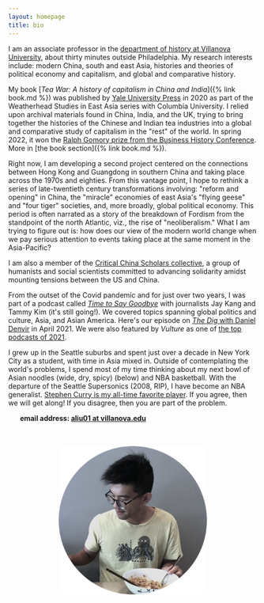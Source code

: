 ```yaml
---
layout: homepage
title: bio
---
```


I am an associate professor in the [department of history at Villanova University](https://www1.villanova.edu/villanova/artsci/history.html), about thirty minutes outside Philadelphia. My research interests include: modern China, south and east Asia, histories and theories of political economy and capitalism, and global and comparative history.

My book [*Tea War: A history of capitalism in China and India*]({% link book.md %}) was published by [Yale University Press](https://yalebooks.yale.edu/book/9780300243734/tea-war) in 2020 as part of the Weatherhead Studies in East Asia series with Columbia University. I relied upon archival materials found in China, India, and the UK, trying to bring together the histories of the Chinese and Indian tea industries into a global and comparative study of capitalism in the "rest" of the world. In spring 2022, it won the [Ralph Gomory prize from the Business History Conference](https://thebhc.org/sites/default/files/blog-post-files/2022-04/2022BHcawards.pdf). More in [the book section]({% link book.md %}).

Right now, I am developing a second project centered on the connections between Hong Kong and Guangdong in southern China and taking place across the 1970s and eighties. From this vantage point, I hope to rethink a series of late-twentieth century transformations involving: "reform and opening" in China, the "miracle" economies of east Asia's "flying geese" and "four tiger" societies, and, more broadly, global political economy. This period is often narrated as a story of the breakdown of Fordism from the standpoint of the north Atlantic, viz., the rise of "neoliberalism." What I am trying to figure out is: how does our view of the modern world change when we pay serious attention to events taking place at the same moment in the Asia-Pacific?

I am also a member of the [Critical China Scholars collective](https://criticalchinascholars.org/), a group of humanists and social scientists committed to advancing solidarity amidst mounting tensions between the US and China.  

From the outset of the Covid pandemic and for just over two years, I was part of a podcast called [*Time to Say Goodbye*](https://goodbye.substack.com/) with journalists Jay Kang and Tammy Kim (it's still going!). We covered topics spanning global politics and culture, Asia, and Asian America. Here's our episode on [*The Dig* with Daniel Denvir](https://www.thedigradio.com/podcast/asian-america-w-andy-liu-jay-caspian-kang-tammy-kim/) in April 2021. We were also featured by *Vulture* as one of [the top podcasts of 2021](https://www.vulture.com/article/best-podcasts-of-2021.html). 

I grew up in the Seattle suburbs and spent just over a decade in New York City as a student, with time in Asia mixed in. Outside of contemplating the world's problems, I spend most of my time thinking about my next bowl of Asian noodles (wide, dry, spicy) (below) and NBA basketball. With the departure of the Seattle Supersonics (2008, RIP), I have become an NBA generalist. [Stephen Curry is my all-time favorite player](https://www.nplusonemag.com/online-only/online-only/stephen-curry-and-the-spirit-of-history/). If you agree, then we will get along! If you disagree, then you are part of the problem.

&nbsp;&nbsp;&nbsp;&nbsp;&nbsp;&nbsp;**email address: [aliu01 at villanova.edu](mailto:aliu01@villanova.edu)**
<br><br><br>



<p align="center">
  <img width="300" height="300" src="/assets/faded noodle circles.png">
</p>

